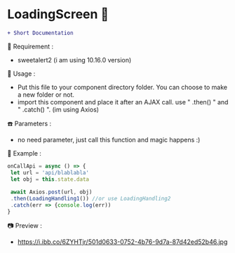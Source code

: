 # LoadingScreen &#x1F34E;

```diff
+ Short Documentation
```

:rice: Requirement :
-  sweetalert2 (i am using 10.16.0 version)


:eyes: Usage :
- Put this file to your component directory folder. You can choose to make a new folder or not.
- import this component and place it after an AJAX call. use " .then() " and " .catch() ". (im using Axios)


:phone: Parameters :
- no need parameter, just call this function and magic happens :)

:paperclip: Example :
```js
onCallApi = async () => {
 let url = 'api/blablabla'
 let obj = this.state.data
 
 await Axios.post(url, obj)
 .then(LoadingHandling1()) //or use LoadingHandling2
 .catch(err => {console.log(err))
}
```

:camera: Preview :
- https://i.ibb.co/6ZYHTjr/501d0633-0752-4b76-9d7a-87d42ed52b46.jpg
